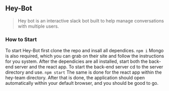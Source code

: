 ## Hey-Bot
> Hey bot is an interactive slack bot built to help manage conversations with multiple users.

### How to Start
To start Hey-Bot first clone the repo and insall all dependices. 
``` npm i ``` 
Mongo is also required, which you can grab on their site and follow the instructions for you system.
After the dependicies are all installed, start both the back-end server and the react app. 
To start the back-end server cd to the server directory and use. 
``` npm start ```
The same is done for the react app within the hey-team directory.
After that is done, the application should open automatically within your default browser, and you should be good to go.